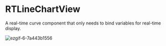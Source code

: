 # RTLineChartView
A real-time curve component that only needs to bind variables for real-time display.  

![ezgif-6-7a443b1556](https://github.com/GitHubWanglei/RTLineChartView/assets/16434720/6c72afe1-4cd0-448b-9b13-ed86dc8c16c0)
